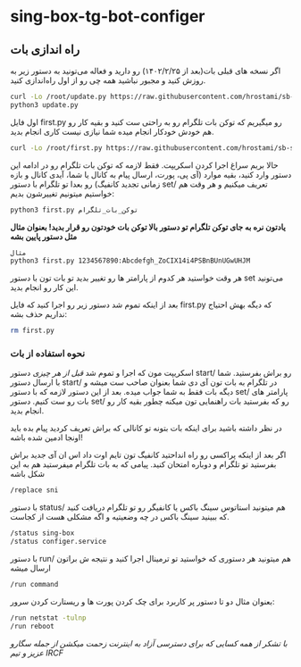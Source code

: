# sing-box-tg-bot-configer


## راه اندازی بات

اگر نسخه های قبلی بات(بعد از ۱۴۰۲/۲/۲۵) رو دارید و فعاله می‌تونید به دستور زیر به روزش کنید و مجبور نباشید همه چی رو از اول راه‌اندازی کنید. 
```bash
curl -Lo /root/update.py https://raw.githubusercontent.com/hrostami/sb-server-configer/master/Update.py
python3 update.py
```
اول فایل first.py رو میگیریم که توکن بات تلگرام رو به راحتی ست کنید و بقیه کار رو هم خودش خودکار انجام میده شما نیازی نیست کاری انجام بدید.
```bash
curl -Lo /root/first.py https://raw.githubusercontent.com/hrostami/sb-server-configer/master/first.py
```
حالا بریم سراغ اجرا کردن اسکریپت. فقط لازمه که توکن بات تلگرام رو در ادامه این دستور وارد کنید، بقیه موارد (آی پی، پورت، ارسال پیام به کانال یا شما، آیدی کانال و بازه زمانی تجدید کانفیگ) رو بعدا تو تلگرام با دستور set/ تعریف میکنیم و هر وقت هم خواستیم میتونیم تغییرشون بدیم:
```bash
python3 first.py توکن_بات_تلگرام
```
 __یادتون نره به جای توکن تلگرام تو دستور بالا توکن بات خودتون رو قرار بدید! بعنوان مثال مثل دستور پایین بشه__

```bash
مثال
python3 first.py 1234567890:Abcdefgh_ZoCIX14i4PSBnBUnUGwUHJM
```
هر وقت خواستید هر کدوم از پارامتر ها رو تغییر بدید تو بات تون با دستور set می‌تونید این کار رو انجام بدید. 

بعد از اینکه تموم شد دستور زیر رو اجرا کنید که فایل first.py که دیگه بهش احتیاج نداریم حذف بشه:
```bash
rm first.py
```
### نحوه استفاده از بات
اسکریپت مون که اجرا و تموم شد *قبل از هر چیزی* دستور start/ رو براش بفرستید. شما با ارسال دستور start/ در تلگرام به بات تون آی دی شما بعنوان صاحب ست میشه و دیگه بات فقط به شما جواب میده. بعد از این دستور لازمه که با دستور set/ پارامتر های بات رو ست کنیم. دستور set/ رو که بفرستید بات راهنمایی تون میکنه چطور بقیه کار رو انجام بدید.

در نظر داشته باشید برای اینکه بات بتونه تو کانالی که براش تعریف کردید پیام بده باید اونجا ادمین شده باشه!

اگر بعد از اینکه پراکسی رو راه انداحتید کانفیگ تون تایم اوت داد اس ان آی  جدید براش بفرستید تو تلگرام و دوباره امتحان کنید. پیامی که به بات تلگرام میفرستید هم به این شکل باشه
```bash
/replace sni
```
با دستور status/ هم میتونید استاتوس سینگ باکس یا کانفیگر رو تو تلگرام دریافت کنید که ببینید سینگ باکس در چه وضعیتیه و اگه مشکلی هست از کجاست.
```bash
/status sing-box
/status configer.service
```
با دستور run/ هم میتونید هر دستوری که خواستید تو ترمینال اجرا کنید و نتیجه ش براتون ارسال میشه
```bash
/run command
```
بعنوان مثال دو تا دستور پر کاربرد برای چک کردن پورت ها و ریستارت کردن سرور:
```bash
/run netstat -tulnp
/run reboot
```


*با تشکر از همه کسایی که برای دسترسی آزاد به اینترنت زحمت میکشن از جمله سگارو عزیز و تیم IRCF*
